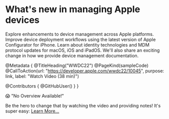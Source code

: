 # What's new in managing Apple devices

Explore enhancements to device management across Apple platforms. Improve device deployment workflows using the latest version of Apple Configurator for iPhone. Learn about identity technologies and MDM protocol updates for macOS, iOS and iPadOS. We'll also share an exciting change in how we provide device management documentation.

@Metadata {
   @TitleHeading("WWDC22")
   @PageKind(sampleCode)
   @CallToAction(url: "https://developer.apple.com/wwdc22/10045", purpose: link, label: "Watch Video (38 min)")

   @Contributors {
      @GitHubUser(<replace this with your GitHub handle>)
   }
}

😱 "No Overview Available!"

Be the hero to change that by watching the video and providing notes! It's super easy:
 [Learn More…](https://wwdcnotes.github.io/WWDCNotes/documentation/wwdcnotes/contributing)
